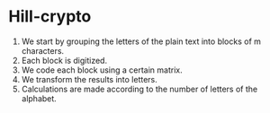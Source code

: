# Hill-crypto
1. We start by grouping the letters of the plain text into blocks of m characters.
2. Each block is digitized.
3. We code each block using a certain matrix.
4. We transform the results into letters.
5. Calculations are made according to the number of letters of the alphabet. 
